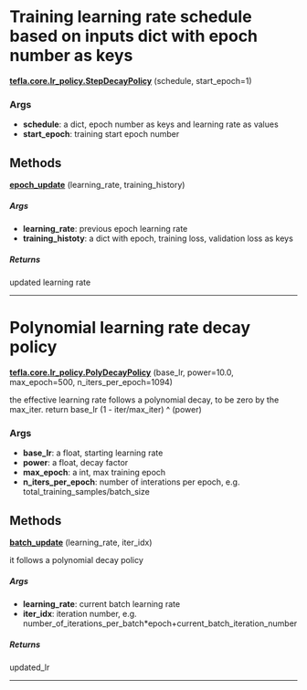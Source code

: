 # Training learning rate schedule based on  inputs dict with epoch number as keys

<span class="extra_h1"><span style="color:black;"><a href=https://github.com/n3011/tefla/blob/master/tefla/core/lr_policy.py#L81 target="_blank"><b>tefla.core.lr_policy.StepDecayPolicy</b></a></span>  (schedule,  start_epoch=1)</span>

<h3>Args</h3>


 - **schedule**: a dict, epoch number as keys and learning rate as values
 - **start_epoch**: training start epoch number

<h2>Methods</h2>

 <span class="hr_large"></span> 



<span class="extra_h2"><span style="color:black;"><a href=https://github.com/n3011/tefla/blob/master/tefla/core/lr_policy.py#L96 target="_blank"><b>epoch_update</b></a></span>  (learning_rate,  training_history)</span>

<h5>Args</h5>


 - **learning_rate**: previous epoch learning rate
 - **training_histoty**: a dict with epoch, training loss, validation loss as keys

<h5>Returns</h5>


updated learning rate

 --------- 

# Polynomial learning rate decay policy

<span class="extra_h1"><span style="color:black;"><a href=https://github.com/n3011/tefla/blob/master/tefla/core/lr_policy.py#L202 target="_blank"><b>tefla.core.lr_policy.PolyDecayPolicy</b></a></span>  (base_lr,  power=10.0,  max_epoch=500,  n_iters_per_epoch=1094)</span>

the effective learning rate follows a polynomial decay, to be
zero by the max_iter. return base_lr (1 - iter/max_iter) ^ (power)

<h3>Args</h3>


 - **base_lr**: a float, starting learning rate
 - **power**: a float, decay factor
 - **max_epoch**: a int, max training epoch
 - **n_iters_per_epoch**: number of interations per epoch, e.g. total_training_samples/batch_size

<h2>Methods</h2>

 <span class="hr_large"></span> 



<span class="extra_h2"><span style="color:black;"><a href=https://github.com/n3011/tefla/blob/master/tefla/core/lr_policy.py#L221 target="_blank"><b>batch_update</b></a></span>  (learning_rate,  iter_idx)</span>

it follows a polynomial decay policy

<h5>Args</h5>


 - **learning_rate**: current batch learning rate
 - **iter_idx**: iteration number,
e.g. number_of_iterations_per_batch*epoch+current_batch_iteration_number

<h5>Returns</h5>


updated_lr

 --------- 

